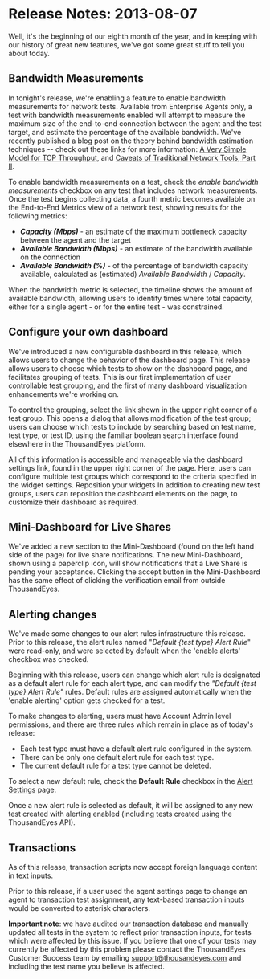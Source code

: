 # Release Notes: 2013-08-07

Well, it's the beginning of our eighth month of the year, and in keeping with our history of great new features, we've got some great stuff to tell you about today.

## Bandwidth Measurements

In tonight's release, we're enabling a feature to enable bandwidth measurements for network tests.  Available from Enterprise Agents only, a test with bandwidth measurements enabled will attempt to measure the maximum size of the end-to-end connection between the agent and the test target, and estimate the percentage of the available bandwidth.  We've recently published a blog post on the theory behind bandwidth estimation techniques -- check out these links for more information: [A Very Simple Model for TCP Throughput](http://blog.thousandeyes.com/a-very-simple-model-for-tcp-throughput/), and [Caveats of Traditional Network Tools, Part II](http://blog.thousandeyes.com/caveats-of-traditional-network-tools-iperf/).

To enable bandwidth measurements on a test, check the _enable bandwidth measurements_ checkbox on any test that includes network measurements.  Once the test begins collecting data, a fourth metric becomes available on the End-to-End Metrics view of a network test, showing results for the following metrics:

* _**Capacity \(Mbps\)**_ - an estimate of the maximum bottleneck capacity between the agent and the target
* _**Available Bandwidth \(Mbps\)**_ - an estimate of the bandwidth available on the connection
* _**Available Bandwidth \(%\)**_ -  of the percentage of bandwidth capacity available, calculated as \(estimated\) _Available Bandwidth_ / _Capacity_.

When the bandwidth metric is selected, the timeline shows the amount of available bandwidth, allowing users to identify times where total capacity, either for a single agent - or for the entire test - was constrained.

## Configure your own dashboard

We've introduced a new configurable dashboard in this release, which allows users to change the behavior of the dashboard page. This release allows users to choose which tests to show on the dashboard page, and facilitates grouping of tests. This is our first implementation of user controllable test grouping, and the first of many dashboard visualization enhancements we're working on.

To control the grouping, select the  link shown in the upper right corner of a test group. This opens a dialog that allows modification of the test group; users can choose which tests to include by searching based on test name, test type, or test ID, using the familiar boolean search interface found elsewhere in the ThousandEyes platform.

All of this information is accessible and manageable via the dashboard settings link, found in the upper right corner of the page. Here, users can configure multiple test groups which correspond to the criteria specified in the widget settings. Reposition your widgets In addition to creating new test groups, users can reposition the dashboard elements on the page, to customize their dashboard as required.

## Mini-Dashboard for Live Shares

We've added a new section to the Mini-Dashboard \(found on the left hand side of the page\) for live share notifications.  The new Mini-Dashboard, shown using a paperclip icon, will show notifications that a Live Share is pending your acceptance.  Clicking the accept button in the Mini-Dashboard has the same effect of clicking the verification email from outside ThousandEyes.

## Alerting changes

We've made some changes to our alert rules infrastructure this release. Prior to this release, the alert rules named "_Default {test type} Alert Rule_" were read-only, and were selected by default when the 'enable alerts' checkbox was checked.

Beginning with this release, users can change which alert rule is designated as a default alert rule for each alert type, and can modify the _"Default {test type} Alert Rule"_ rules.   Default rules are assigned automatically when the 'enable alerting' option gets checked for a test.  

To make changes to alerting, users must have Account Admin level permissions, and there are three rules which remain in place as of today's release:

* Each test type must have a default alert rule configured in the system.
* There can be only one default alert rule for each test type.
* The current default rule for a test type cannot be deleted.

To select a new default rule, check the **Default Rule** checkbox in the [Alert Settings](https://app.thousandeyes.com/alert-settings) page.   

Once a new alert rule is selected as default, it will be assigned to any new test created with alerting enabled \(including tests created using the ThousandEyes API\).  

## Transactions

As of this release, transaction scripts now accept foreign language content in text inputs.

Prior to this release, if a user used the agent settings page to change an agent to transaction test assignment, any text-based transaction inputs would be converted to asterisk characters.

**Important note**: we have audited our transaction database and manually updated all tests in the system to reflect prior transaction inputs, for tests which were affected by this issue. If you believe that one of your tests may currently be affected by this problem please contact the ThousandEyes Customer Success team by emailing support@thousandeyes.com and including the test name you believe is affected.

